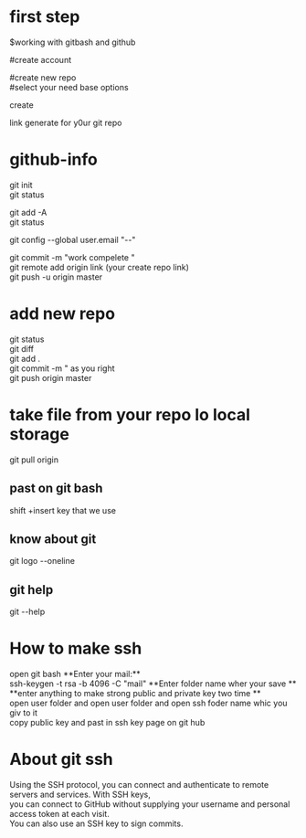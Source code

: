
<h1> first step</h1>
$working with gitbash and github 



<!-- go to web github -->
#create account <br>
<!-- go to repositories  -->
#create new repo  <br>
#select your need base options   <br>

create  <br>

link generate for y0ur git repo  <br>


# github-info  <br>

git init  <br>
git status  <br>
<!-- to add all file in  -->
git add -A   <br>
git status  <br>
<!--  -->
git config --global user.email "--"  <br>
<!-- add commit in in repo -->
git commit -m "work compelete "  <br>
git remote add origin  link (your create repo link)  <br>
git push -u origin master   <br>

<h1>add new repo </h1>
git status   <br>
git diff   <br>
git add .  <br>
git commit -m " as you right   <br>
git push origin master   <br>

<h1>take file from your repo lo local storage </h1>
git pull origin

<h2> past on git bash </h3>
shift +insert key that we use
<h2>know about git </h2>
git logo --oneline
<h2> git help </h2>
git --help
<!-- ssh error occur during git cloning  -->
<h1>How to make ssh</h1>
open git bash 
**Enter your mail:** <br>ssh-keygen -t rsa -b 4096 -C "mail"
**Enter folder name wher your save **<br>
**enter anything to make strong public and private key two time ** <br>
open user folder and open user folder and open ssh foder name whic you giv to it   <br>
copy public key and past  in ssh key page on git hub <br>

<h1>About git ssh </h1>
Using the SSH protocol, you can connect and authenticate to remote servers and services. With SSH keys, <br> you can connect to GitHub without supplying your username and personal access token at each visit.<br> You can also use an SSH key to sign commits.

